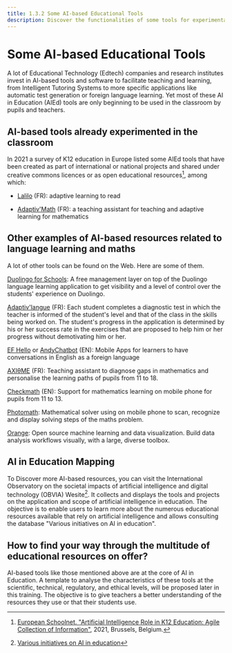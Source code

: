 ```yaml
---
title: 1.3.2 Some AI-based Educational Tools
description: Discover the functionalities of some tools for experimentation
---
```

# Some AI-based Educational Tools
A lot of Educational Technology (Edtech) companies and research institutes invest in AI-based tools and software to facilitate teaching and learning, from Intelligent Tutoring Systems to more specific applications like automatic test generation or foreign language
learning. Yet most of these AI in Education (AIEd) tools are only beginning to be used in the classroom by pupils and teachers.

## AI-based tools already experimented in the classroom

In 2021 a survey of K12 education in Europe  listed some AIEd tools that have been created as part of international or national projects and
shared under creative commons licences or as open educational resources[^1], among which:

-   [Lalilo](https://p2ia.lalilo.com/) (FR): adaptive learning to read

-   [Adaptiv'Math](https://www.adaptivmath.fr/) (FR): a teaching assistant for teaching and adaptive learning for mathematics

## Other examples of AI-based resources related to language learning and maths
A lot of other tools can be found on the Web. Here are some of them.

[Duolingo for Schools](https://schools.duolingo.com): A free management layer on top of the Duolingo language learning application to get visibility and a level of control over the students' experience on Duolingo.

[Adaptiv'langue](https://specimen.adaptivlangue.evidenceb.com/) (FR): Each student completes a diagnostic test in which the teacher is informed of the student's level and that of the class in the skills being worked on. The student's progress in the application is determined by his or her success rate in the exercises that are proposed to help him or her progress without demotivating him or her.

[EF Hello](https://www.hello.ef.com/) or [AndyChatbot](https://andychatbot.com/) (EN): Mobile Apps for learners to have conversations in English as a foreign language

[AXIθME](https://axiome.ai/) (FR): Teaching assistant to diagnose gaps in mathematics and personalise the learning paths of pupils from 11 to 18.

[Checkmath](https://checkmath.com/) (EN): Support for mathematics learning on mobile phone for pupils from 11 to 13.

[Photomath](https://photomath.com): Mathematical solver using on mobile phone to scan, recognize and display solving steps of the maths problem.

[Orange](https://orangedatamining.com/): Open source machine learning and data visualization. Build data analysis workflows visually, with a large, diverse toolbox.

## AI in Education Mapping
To Discover more AI-based resources, you can visit the International Observatory on the societal impacts of artificial intelligence and digital technology (OBVIA) Wesite[^2]. It collects and displays the tools and projects on the application and scope of artificial intelligence in education. The objective is to enable users to learn more about the numerous educational resources available that rely on artificial intelligence and allows consulting the database "Various initiatives on AI in education".

## How to find your way through the multitude of educational resources on offer?
AI-based tools like those mentioned above are at the core of AI in Education. A template to analyse the characteristics of these tools at
the scientific, technical, regulatory, and ethical levels, will be proposed later in this training. The objective is to give teachers a
better understanding of the resources they use or that their students use.

[^1]: [European Schoolnet. "Artificial Intelligence Role in K12 Education: Agile Collection of Information"](http://resetedu.eu/wp-content/uploads/2021/11/4.-LIDIJA-KRALJ-Group-Discussion.pdf), 2021, Brussels, Belgium.

[^2]: [Various initiatives on AI in education](https://cartographieia.ca/en)
